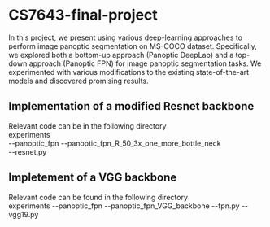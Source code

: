 # CS7643-final-project



In this project, we present using various deep-learning approaches to perform image panoptic segmentation on MS-COCO dataset. Specifically, we explored both a bottom-up approach (Panoptic DeepLab) and a top-down approach (Panoptic FPN) for image panoptic segmentation tasks. We experimented with various modifications to the existing state-of-the-art models and discovered promising results. 

## Implementation of a modified Resnet backbone 

Relevant code can be in the following directory  
experiments  
--panoptic_fpn
  --panoptic_fpn_R_50_3x_one_more_bottle_neck  
    --resnet.py
    
## Impletement of a VGG backbone 

Relevant code can be found in the following directory  
experiments
--panoptic_fpn
  --panoptic_fpn_VGG_backbone
    --fpn.py
    --vgg19.py
